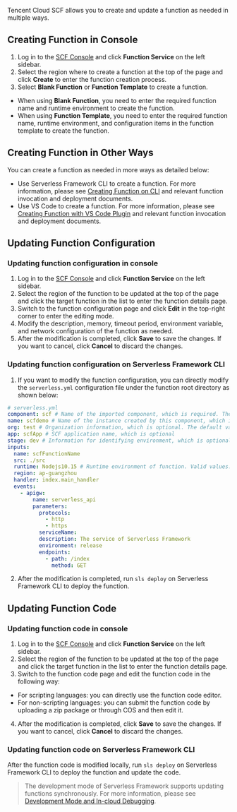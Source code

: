 Tencent Cloud SCF allows you to create and update a function as needed in multiple ways.

## Creating Function in Console
1. Log in to the [SCF Console](https://console.cloud.tencent.com/scf) and click **Function Service** on the left sidebar.
2. Select the region where to create a function at the top of the page and click **Create** to enter the function creation process.
3. Select **Blank Function** or **Function Template** to create a function.
 - When using **Blank Function**, you need to enter the required function name and runtime environment to create the function.
 - When using **Function Template**, you need to enter the required function name, runtime environment, and configuration items in the function template to create the function.


## Creating Function in Other Ways
You can create a function as needed in more ways as detailed below:
- Use Serverless Framework CLI to create a function. For more information, please see [Creating Function on CLI](https://intl.cloud.tencent.com/document/product/583/32743) and relevant function invocation and deployment documents.
- Use VS Code to create a function. For more information, please see [Creating Function with VS Code Plugin](https://intl.cloud.tencent.com/document/product/583/32744) and relevant function invocation and deployment documents.



## Updating Function Configuration

### Updating function configuration in console
1. Log in to the [SCF Console](https://console.cloud.tencent.com/scf) and click **Function Service** on the left sidebar.
2. Select the region of the function to be updated at the top of the page and click the target function in the list to enter the function details page.
3. Switch to the function configuration page and click **Edit** in the top-right corner to enter the editing mode.
4. Modify the description, memory, timeout period, environment variable, and network configuration of the function as needed.
5. After the modification is completed, click **Save** to save the changes.
If you want to cancel, click **Cancel** to discard the changes.


### Updating function configuration on Serverless Framework CLI
1. If you want to modify the function configuration, you can directly modify the `serverless.yml` configuration file under the function root directory as shown below:
```yml
# serverless.yml
component: scf # Name of the imported component, which is required. The `tencent-scf` component is used in this example
name: scfdemo # Name of the instance created by this component, which is required
org: test # Organization information, which is optional. The default value is the `appid` of your Tencent Cloud account
app: scfApp # SCF application name, which is optional
stage: dev # Information for identifying environment, which is optional. The default value is `dev`
inputs:
  name: scfFunctionName
  src: ./src
  runtime: Nodejs10.15 # Runtime environment of function. Valid values: Python2.7, Python3.6, Nodejs6.10, Nodejs8.9, Nodejs10.15, PHP5, PHP7, Golang1, Java8.
  region: ap-guangzhou
  handler: index.main_handler
  events:
    - apigw:
        name: serverless_api
        parameters:
          protocols:
            - http
            - https
          serviceName:
          description: The service of Serverless Framework
          environment: release
          endpoints:
            - path: /index
              method: GET
```
2. After the modification is completed, run `sls deploy` on Serverless Framework CLI to deploy the function.


## Updating Function Code

### Updating function code in console

1. Log in to the [SCF Console](https://console.cloud.tencent.com/scf) and click **Function Service** on the left sidebar.
2. Select the region of the function to be updated at the top of the page and click the target function in the list to enter the function details page.
3. Switch to the function code page and edit the function code in the following way:
 - For scripting languages: you can directly use the function code editor.
 - For non-scripting languages: you can submit the function code by uploading a zip package or through COS and then edit it.
4. After the modification is completed, click **Save** to save the changes.
If you want to cancel, click **Cancel** to discard the changes.

### Updating function code on Serverless Framework CLI
After the function code is modified locally, run `sls deploy` on Serverless Framework CLI to deploy the function and update the code.
>The development mode of Serverless Framework supports updating functions synchronously. For more information, please see [Development Mode and In-cloud Debugging](https://intl.cloud.tencent.com/document/product/583/36268).



